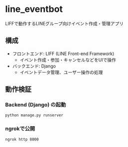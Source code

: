 # line_eventbot
LIFFで動作するLINEグループ向けイベント作成・管理アプリ

## 構成
- フロントエンド: LIFF (LINE Front-end Framework)  
  - イベント作成・参加・キャンセルなどをUIで操作  
- バックエンド: Django  
  - イベントデータ管理、ユーザー操作の処理  

## 動作検証
### Backend (Django) の起動
`python manage.py runserver`

### ngrokで公開
`ngrok http 8000`